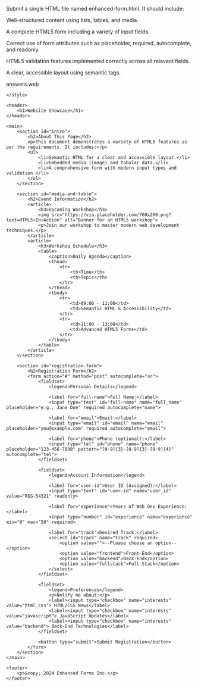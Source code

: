 Submit a single HTML file named enhanced-form.html. It should include:

Well-structured content using lists, tables, and media.

A complete HTML5 form including a variety of input fields.

Correct use of form attributes such as placeholder, required, autocomplete, and readonly.

HTML5 validation features implemented correctly across all relevant fields.

A clear, accessible layout using semantic tags.

answers.web
<!DOCKTYPE html>
    </style>
</head>
<body>

    <header>
        <h1>Website Showcase</h1>
    </header>

    <main>
        <section id="intro">
            <h2>About This Page</h2>
            <p>This document demonstrates a variety of HTML5 features as per the requirements. It includes:</p>
            <ul>
                <li>Semantic HTML for a clear and accessible layout.</li>
                <li>Embedded media (image) and tabular data.</li>
                <li>A comprehensive form with modern input types and validation.</li>
            </ul>
        </section>

        <section id="media-and-table">
            <h2>Event Information</h2>
            <article>
                <h3>Upcoming Workshop</h3>
                <img src="https://via.placeholder.com/760x200.png?text=HTML5+In+Action" alt="Banner for an HTML5 workshop">
                <p>Join our workshop to master modern web development techniques.</p>
            </article>
            <article>
                <h3>Workshop Schedule</h3>
                <table>
                    <caption>Daily Agenda</caption>
                    <thead>
                        <tr>
                            <th>Time</th>
                            <th>Topic</th>
                        </tr>
                    </thead>
                    <tbody>
                        <tr>
                            <td>09:00 - 11:00</td>
                            <td>Semantic HTML & Accessibility</td>
                        </tr>
                        <tr>
                            <td>11:00 - 13:00</td>
                            <td>Advanced HTML5 Forms</td>
                        </tr>
                    </tbody>
                </table>
            </article>
        </section>

        <section id="registration-form">
            <h2>Registration Form</h2>
            <form action="#" method="post" autocomplete="on">
                <fieldset>
                    <legend>Personal Details</legend>

                    <label for="full-name">Full Name:</label>
                    <input type="text" id="full-name" name="full_name" placeholder="e.g., Jane Doe" required autocomplete="name">

                    <label for="email">Email:</label>
                    <input type="email" id="email" name="email" placeholder="you@example.com" required autocomplete="email">
                    
                    <label for="phone">Phone (optional):</label>
                    <input type="tel" id="phone" name="phone" placeholder="123-456-7890" pattern="[0-9]{3}-[0-9]{3}-[0-9]{4}" autocomplete="tel">
                </fieldset>

                <fieldset>
                    <legend>Account Information</legend>
                    
                    <label for="user-id">User ID (Assigned):</label>
                    <input type="text" id="user-id" name="user_id" value="REG-54321" readonly>

                    <label for="experience">Years of Web Dev Experience:</label>
                    <input type="number" id="experience" name="experience" min="0" max="50" required>

                    <label for="track">Desired Track:</label>
                    <select id="track" name="track" required>
                        <option value="">--Please choose an option--</option>
                        <option value="frontend">Front-End</option>
                        <option value="backend">Back-End</option>
                        <option value="fullstack">Full-Stack</option>
                    </select>
                </fieldset>

                <fieldset>
                    <legend>Preferences</legend>
                    <p>Notify me about:</p>
                    <label><input type="checkbox" name="interests" value="html_css"> HTML/CSS News</label>
                    <label><input type="checkbox" name="interests" value="javascript"> JavaScript Updates</label>
                    <label><input type="checkbox" name="interests" value="backend"> Back-End Technologies</label>
                </fieldset>

                <button type="submit">Submit Registration</button>
            </form>
        </section>
    </main>

    <footer>
        <p>&copy; 2024 Enhanced Forms Inc.</p>
    </footer>

</body>
</html>
